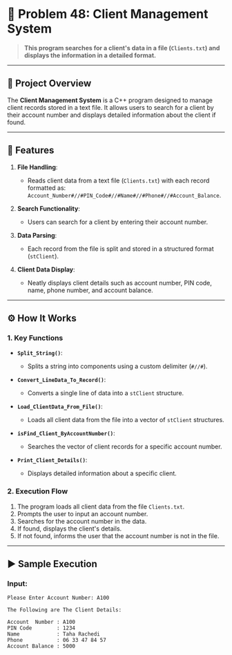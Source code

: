 # 🏦 Problem 48: Client Management System

> **This program searches for a client's data in a file (`Clients.txt`) and displays the information in a detailed format.**

---

## 📘 Project Overview

The **Client Management System** is a C++ program designed to manage client records stored in a text file. It allows users to search for a client by their account number and displays detailed information about the client if found.

---

## 🌟 Features

1. **File Handling**:
   - Reads client data from a text file (`Clients.txt`) with each record formatted as:  
     `Account_Number#//#PIN_Code#//#Name#//#Phone#//#Account_Balance`.

2. **Search Functionality**:
   - Users can search for a client by entering their account number.

3. **Data Parsing**:
   - Each record from the file is split and stored in a structured format (`stClient`).

4. **Client Data Display**:
   - Neatly displays client details such as account number, PIN code, name, phone number, and account balance.

---

## ⚙️ How It Works

### 1. Key Functions
- **`Split_String()`**:
  - Splits a string into components using a custom delimiter (`#//#`).

- **`Convert_LineData_To_Record()`**:
  - Converts a single line of data into a `stClient` structure.

- **`Load_ClientData_From_File()`**:
  - Loads all client data from the file into a vector of `stClient` structures.

- **`isFind_Client_ByAccountNumber()`**:
  - Searches the vector of client records for a specific account number.

- **`Print_Client_Details()`**:
  - Displays detailed information about a specific client.

### 2. Execution Flow
1. The program loads all client data from the file `Clients.txt`.
2. Prompts the user to input an account number.
3. Searches for the account number in the data.
4. If found, displays the client's details.
5. If not found, informs the user that the account number is not in the file.

---

## ▶️ Sample Execution

### Input:
```plaintext
Please Enter Account Number: A100

The Following are The Client Details:

Account  Number : A100
PIN Code        : 1234
Name            : Taha Rachedi
Phone           : 06 33 47 84 57
Account Balance : 5000




